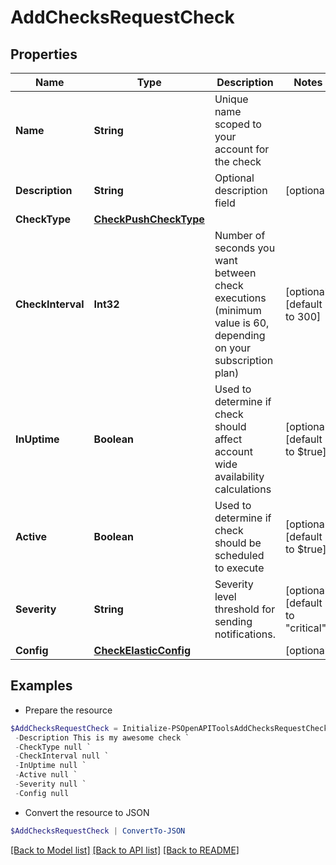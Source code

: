 # AddChecksRequestCheck
## Properties

Name | Type | Description | Notes
------------ | ------------- | ------------- | -------------
**Name** | **String** | Unique name scoped to your account for the check | 
**Description** | **String** | Optional description field | [optional] 
**CheckType** | [**CheckPushCheckType**](CheckPushCheckType.md) |  | 
**CheckInterval** | **Int32** | Number of seconds you want between check executions (minimum value is 60, depending on your subscription plan) | [optional] [default to 300]
**InUptime** | **Boolean** | Used to determine if check should affect account wide availability calculations | [optional] [default to $true]
**Active** | **Boolean** | Used to determine if check should be scheduled to execute | [optional] [default to $true]
**Severity** | **String** | Severity level threshold for sending notifications. | [optional] [default to "critical"]
**Config** | [**CheckElasticConfig**](CheckElasticConfig.md) |  | [optional] 

## Examples

- Prepare the resource
```powershell
$AddChecksRequestCheck = Initialize-PSOpenAPIToolsAddChecksRequestCheck  -Name My Check `
 -Description This is my awesome check `
 -CheckType null `
 -CheckInterval null `
 -InUptime null `
 -Active null `
 -Severity null `
 -Config null
```

- Convert the resource to JSON
```powershell
$AddChecksRequestCheck | ConvertTo-JSON
```

[[Back to Model list]](../README.md#documentation-for-models) [[Back to API list]](../README.md#documentation-for-api-endpoints) [[Back to README]](../README.md)

